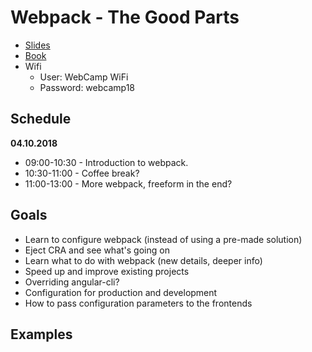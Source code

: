 # Webpack - The Good Parts

* [Slides](https://presentations.survivejs.com/webpack-the-good-parts/#/1)
* [Book](https://survivejs.com/webpack/)
* Wifi
    * User: WebCamp WiFi
    * Password: webcamp18

## Schedule

**04.10.2018**

* 09:00-10:30 - Introduction to webpack.
* 10:30-11:00 - Coffee break?
* 11:00-13:00 - More webpack, freeform in the end?

## Goals

* Learn to configure webpack (instead of using a pre-made solution)
* Eject CRA and see what's going on
* Learn what to do with webpack (new details, deeper info)
* Speed up and improve existing projects
* Overriding angular-cli?
* Configuration for production and development
* How to pass configuration parameters to the frontends

## Examples
